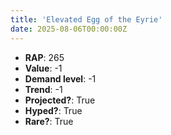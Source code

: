 ```yaml
---
title: 'Elevated Egg of the Eyrie'
date: 2025-08-06T00:00:00Z
---
```

- **RAP**: 265
- **Value**: -1
- **Demand level**: -1
- **Trend**: -1
- **Projected?**: True
- **Hyped?**: True
- **Rare?**: True
